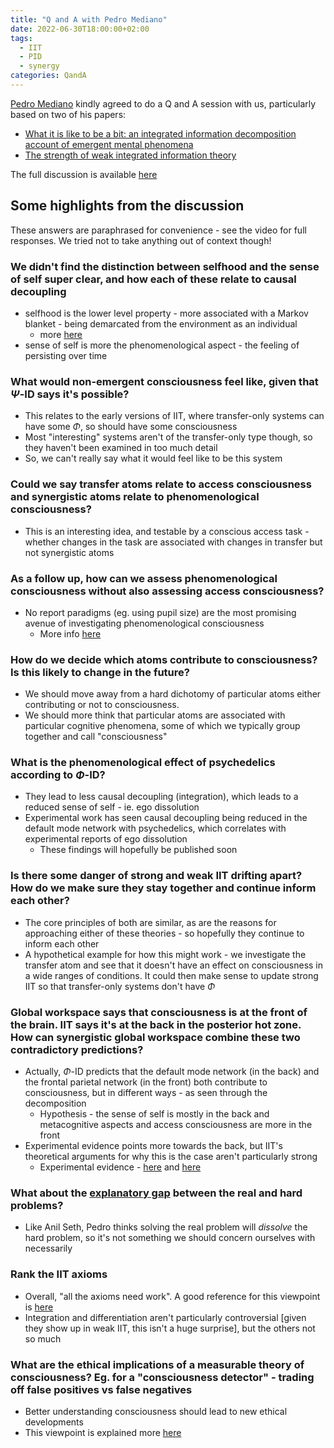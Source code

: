 ```yaml
---
title: "Q and A with Pedro Mediano"
date: 2022-06-30T18:00:00+02:00
tags:
  - IIT
  - PID
  - synergy
categories: QandA
---
```


[Pedro Mediano](https://pmediano.gitlab.io/) kindly agreed to do a Q and A session with us, particularly based on two of his papers:

* [What it is like to be a bit: an integrated information decomposition account of emergent mental phenomena](https://doi.org/10.1093/nc/niab027)
* [The strength of weak integrated information theory](https://doi.org/10.1016/j.tics.2022.04.008)

The full discussion is available [here](https://mit.zoom.us/rec/share/BMAo9C_TwrC-K5Sjw4owvzy4llZvWfENhDJU80Ppg0xj3TVUjPUHveGeikSuAfXz.m7sCY-cz7tOXq8rY?startTime=1656605167000)

## Some highlights from the discussion

These answers are paraphrased for convenience - see the video for full responses. We tried not to take anything out of context though!

### We didn't find the distinction between selfhood and the sense of self super clear, and how each of these relate to causal decoupling

* selfhood is the lower level property - more associated with a Markov blanket - being demarcated from the environment as an individual
  * more [here](https://doi.org/10.48550/arXiv.2008.12568)
* sense of self is more the phenomenological aspect - the feeling of persisting over time

### What would non-emergent consciousness feel like, given that $\Psi$-ID says it's possible?

* This relates to the early versions of IIT, where transfer-only systems can have some $\Phi$, so should have some consciousness
* Most "interesting" systems aren't of the transfer-only type though, so they haven't been examined in too much detail
* So, we can't really say what it would feel like to be this system

### Could we say transfer atoms relate to access consciousness and synergistic atoms relate to phenomenological consciousness?

* This is an interesting idea, and testable by a conscious access task - whether changes in the task are associated with changes in transfer but not synergistic atoms

### As a follow up, how can we assess phenomenological consciousness without also assessing access consciousness?

* No report paradigms (eg. using pupil size) are the most promising avenue of investigating phenomenological consciousness
  * More info [here]( https://doi.org/10.1016/j.tics.2015.10.002)

### How do we decide which atoms contribute to consciousness? Is this likely to change in the future?

* We should move away from a hard dichotomy of particular atoms either contributing or not to consciousness.
* We should more think that particular atoms are associated with particular cognitive phenomena, some of which we typically group together and call "consciousness"
<!-- * Pedro thinks of consciousness more as a pile of sand, without really having hard boundaries. -->

### What is the phenomenological effect of psychedelics according to $\Phi$-ID?

* They lead to less causal decoupling (integration), which leads to a reduced sense of self - ie. ego dissolution
* Experimental work has seen causal decoupling being reduced in the default mode network with psychedelics, which correlates with experimental reports of ego dissolution
  * These findings will hopefully be published soon

### Is there some danger of strong and weak IIT drifting apart? How do we make sure they stay together and continue inform each other?

* The core principles of both are similar, as are the reasons for approaching either of these theories - so hopefully they continue to inform each other
* A hypothetical example for how this might work - we investigate the transfer atom and see that it doesn't have an effect on consciousness in a wide ranges of conditions. It could then make sense to update strong IIT so that transfer-only systems don't have $\Phi$

### Global workspace says that consciousness is at the front of the brain. IIT says it's at the back in the posterior hot zone. How can synergistic global workspace combine these two contradictory predictions?

* Actually, $\Phi$-ID predicts that the default mode network (in the back) and the frontal parietal network (in the front) both contribute to consciousness, but in different ways - as seen through the decomposition
  * Hypothesis - the sense of self is mostly in the back and metacognitive aspects and access consciousness are more in the front
* Experimental evidence points more towards the back, but IIT's theoretical arguments for why this is the case aren't particularly strong
  * Experimental evidence - [here](https://doi.org/10.1523/JNEUROSCI.3218-16.2017) and [here](https://doi.org/10.1523/JNEUROSCI.3217-16.2017)

### What about the [explanatory gap](https://plato.stanford.edu/entries/consciousness/#ExpGap) between the real and hard problems?

* Like Anil Seth, Pedro thinks solving the real problem will *dissolve* the hard problem, so it's not something we should concern ourselves with necessarily

### Rank the IIT axioms

* Overall, "all the axioms need work". A good reference for this viewpoint is [here](https://doi.org/10.1093/nc/niy007)
* Integration and differentiation aren't particularly controversial [given they show up in weak IIT, this isn't a huge surprise], but the others not so much

### What are the ethical implications of a measurable theory of consciousness? Eg. for a "consciousness detector" - trading off false positives vs false negatives

* Better understanding consciousness should lead to new ethical developments
* This viewpoint is explained more [here](https://doi.org/10.31234/osf.io/8nb2c)
